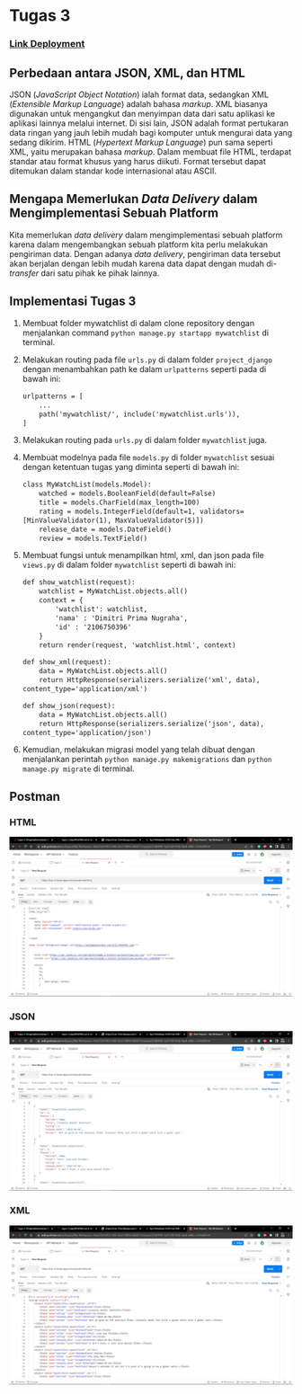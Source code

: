 # Tugas 3

### [Link Deployment](https://tutu-2.herokuapp.com/mywatchlist/html/)

## Perbedaan antara JSON, XML, dan HTML
JSON (_JavaScript Object Notation_) ialah format data, sedangkan XML (_Extensible Markup Language_) adalah bahasa _markup_. XML biasanya digunakan untuk mengangkut dan menyimpan data dari satu aplikasi ke aplikasi lainnya melalui internet. Di sisi lain, JSON adalah format pertukaran data ringan yang jauh lebih mudah bagi komputer untuk mengurai data yang sedang dikirim. HTML (_Hypertext Markup Language_) pun sama seperti XML, yaitu merupakan bahasa _markup_. Dalam membuat file HTML, terdapat standar atau format khusus yang harus diikuti. Format tersebut dapat ditemukan dalam standar kode internasional atau ASCII.

## Mengapa Memerlukan _Data Delivery_ dalam Mengimplementasi Sebuah Platform
Kita memerlukan _data delivery_ dalam mengimplementasi sebuah platform karena dalam mengembangkan sebuah platform kita perlu melakukan pengiriman data. Dengan adanya _data delivery_, pengiriman data tersebut akan berjalan dengan lebih mudah karena data dapat dengan mudah di-_transfer_ dari satu pihak ke pihak lainnya.

## Implementasi Tugas 3
1. Membuat folder mywatchlist di dalam clone repository dengan menjalankan command `python manage.py startapp mywatchlist` di terminal.

2. Melakukan routing pada file `urls.py` di dalam folder `project_django` dengan menambahkan path ke dalam `urlpatterns` seperti pada di bawah ini:
    ```
    urlpatterns = [
        ...
        path('mywatchlist/', include('mywatchlist.urls')),
    ]
    ```

3. Melakukan routing pada `urls.py` di dalam folder `mywatchlist` juga.

4. Membuat modelnya pada file `models.py` di folder `mywatchlist` sesuai dengan ketentuan tugas yang diminta seperti di bawah ini:
    ```
    class MyWatchList(models.Model):
        watched = models.BooleanField(default=False)
        title = models.CharField(max_length=100)
        rating = models.IntegerField(default=1, validators=[MinValueValidator(1), MaxValueValidator(5)])
        release_date = models.DateField()
        review = models.TextField()
    ```

5. Membuat fungsi untuk menampilkan html, xml, dan json pada file `views.py` di dalam folder `mywatchlist` seperti di bawah ini:
    ```
    def show_watchlist(request):
        watchlist = MyWatchList.objects.all()
        context = {
            'watchlist': watchlist,
            'nama' : 'Dimitri Prima Nugraha',
            'id' : '2106750396'
        }
        return render(request, 'watchlist.html', context)
    ```
    ```
    def show_xml(request):
        data = MyWatchList.objects.all()
        return HttpResponse(serializers.serialize('xml', data), content_type='application/xml')
    ```
    ```
    def show_json(request):
        data = MyWatchList.objects.all()
        return HttpResponse(serializers.serialize('json', data), content_type='application/json')
    ```

6. Kemudian, melakukan migrasi model yang telah dibuat dengan menjalankan perintah `python manage.py makemigrations` dan `python manage.py migrate` di terminal.

## Postman
### HTML
![HTML](html_tugas3.jpg)
### JSON
![JSON](json_tugas3.jpg)
### XML
![XML](xml_tugas3.jpg)
